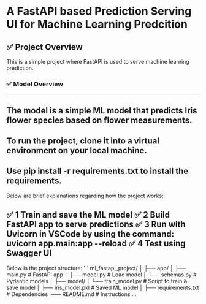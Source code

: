 # A FastAPI based Prediction Serving UI for Machine Learning Predcition
## ✅ Project Overview
This is a simple project where FastAPI is used to serve machine learning prediction. 

### ✅ Model Overview
---
The model is a simple ML model that predicts Iris flower species based on flower measurements.
---
To run the project, clone it into a virtual environment on your local machine. 
---
Use pip install -r requirements.txt to install the requirements.
---
Below are brief explanations regarding how the project works:

✅ 1	Train and save the ML model
✅ 2	Build FastAPI app to serve predictions
✅ 3	Run with Uvicorn in VSCode by using the command:   uvicorn app.main:app --reload
✅ 4	Test using Swagger UI
---
Below is the project structure:
'''
ml_fastapi_project/
│
├── app/
│   ├── main.py             # FastAPI app
│   ├── model.py            # Load model
│   └── schemas.py          # Pydantic models
│
├── model/
│   └── train_model.py      # Script to train & save model
│
├── iris_model.pkl          # Saved ML model
│
├── requirements.txt        # Dependencies
└── README.md               # Instructions
...
